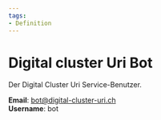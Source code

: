 ```yaml
---
tags:
- Definition
---
```

# Digital cluster Uri Bot

Der Digital Cluster Uri Service-Benutzer.

**Email**: bot@digital-cluster-uri.ch\
**Username**: bot
